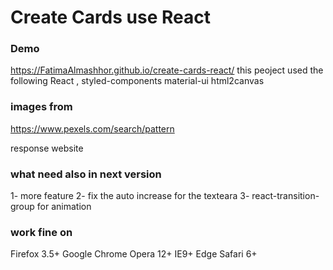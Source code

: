 
# Create Cards use React

### Demo
https://FatimaAlmashhor.github.io/create-cards-react/
this peoject used the following 
React ,
styled-components
material-ui
html2canvas

### images from 
https://www.pexels.com/search/pattern

response website

### what need also in next version
1- more feature 
2- fix the auto increase for the texteara 
3- react-transition-group for animation

### work fine on
Firefox 3.5+
Google Chrome
Opera 12+
IE9+
Edge
Safari 6+

